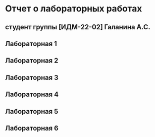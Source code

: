 # Отчет о лабораторных работах
## студент группы [ИДМ-22-02] Галанина А.С.

## Лабораторная 1
## Лабораторная 2
## Лабораторная 3
## Лабораторная 4
## Лабораторная 5
## Лабораторная 6
